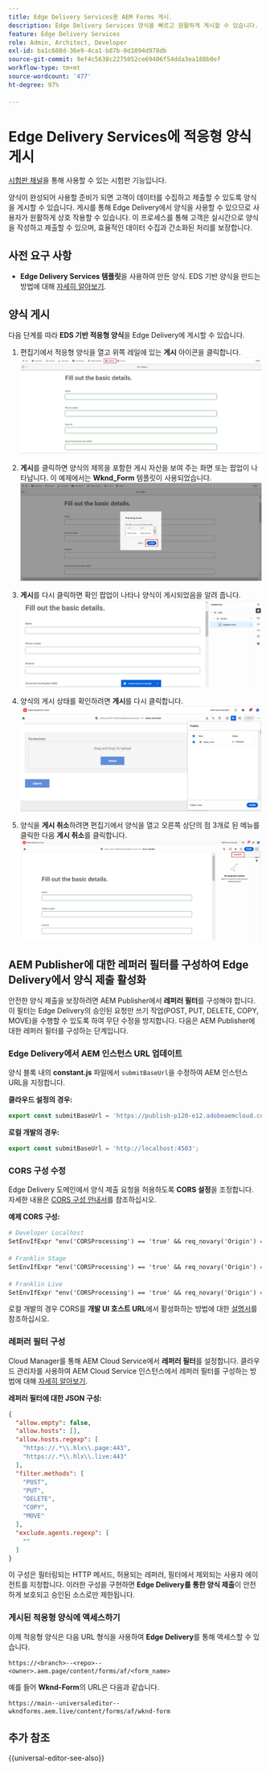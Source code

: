```yaml
---
title: Edge Delivery Services용 AEM Forms 게시.
description: Edge Delivery Services 양식을 빠르고 원활하게 게시할 수 있습니다.
feature: Edge Delivery Services
role: Admin, Architect, Developer
exl-id: ba1c608d-36e9-4ca1-b87b-0d1094d978db
source-git-commit: 9ef4c5638c2275052ce69406f54dda3ea188b0ef
workflow-type: tm+mt
source-wordcount: '477'
ht-degree: 97%

---
```


# Edge Delivery Services에 적응형 양식 게시

<span class="preview"> <a href="https://experienceleague.adobe.com/docs/experience-manager-cloud-service/content/release-notes/prerelease.html?lang=ko#new-features">시험판 채널</a>을 통해 사용할 수 있는 시험판 기능입니다. </span>


양식이 완성되어 사용할 준비가 되면 고객이 데이터를 수집하고 제출할 수 있도록 양식을 게시할 수 있습니다. 게시를 통해 Edge Delivery에서 양식을 사용할 수 있으므로 사용자가 원활하게 상호 작용할 수 있습니다. 이 프로세스를 통해 고객은 실시간으로 양식을 작성하고 제출할 수 있으며, 효율적인 데이터 수집과 간소화된 처리를 보장합니다.

## 사전 요구 사항

* **Edge Delivery Services 템플릿**&#x200B;을 사용하여 만든 양식. EDS 기반 양식을 만드는 방법에 대해 [자세히 알아보기](/help/edge/docs/forms/universal-editor/getting-started-universal-editor.md).

## 양식 게시

다음 단계를 따라 **EDS 기반 적응형 양식**&#x200B;을 Edge Delivery에 게시할 수 있습니다.

<!--1. Select the **Adaptive Form** that you want to publish and click the **Edit** ![edit icon](/help/forms/assets/edit.svg) icon.
   ![Select EDS-Based Form](/help/forms/assets/select-eds-based-form.png)-->

1. 편집기에서 적응형 양식을 열고 위쪽 레일에 있는 **게시** 아이콘을 클릭합니다.
   ![게시 클릭](/help/forms/assets/publish-icon-eds-form.png)

1. **게시**&#x200B;를 클릭하면 양식의 제목을 포함한 게시 자산을 보여 주는 화면 또는 팝업이 나타납니다. 이 예제에서는 **Wknd_Form** 템플릿이 사용되었습니다.
   ![클릭 시 게시](/help/forms/assets/on-click-publish.png)

1. **게시**를 다시 클릭하면 확인 팝업이 나타나 양식이 게시되었음을 알려 줍니다.
   ![게시 성공](/help/forms/assets/publish-success.png)

1. 양식의 게시 상태를 확인하려면 **게시**를 다시 클릭합니다.
   ![게시 상태](/help/forms/assets/publish-status.png)

1. 양식을 **게시 취소**&#x200B;하려면 편집기에서 양식을 열고 오른쪽 상단의 점 3개로 된 메뉴를 클릭한 다음 **게시 취소**를 클릭합니다.
   ![게시 취소](/help/forms/assets/unpublish--form.png)

## AEM Publisher에 대한 레퍼러 필터를 구성하여 Edge Delivery에서 양식 제출 활성화

안전한 양식 제출을 보장하려면 AEM Publisher에서 **레퍼러 필터**&#x200B;를 구성해야 합니다. 이 필터는 Edge Delivery의 승인된 요청만 쓰기 작업(POST, PUT, DELETE, COPY, MOVE)을 수행할 수 있도록 하여 무단 수정을 방지합니다. 다음은 AEM Publisher에 대한 레퍼러 필터를 구성하는 단계입니다.

### Edge Delivery에서 AEM 인스턴스 URL 업데이트

양식 블록 내의 **constant.js** 파일에서 `submitBaseUrl`을 수정하여 AEM 인스턴스 URL을 지정합니다.

**클라우드 설정의 경우:**

```js
export const submitBaseUrl = 'https://publish-p120-e12.adobeaemcloud.com';
```
**로컬 개발의 경우:**

```js
export const submitBaseUrl = 'http://localhost:4503';
```

### CORS 구성 수정

Edge Delivery 도메인에서 양식 제출 요청을 허용하도록 **CORS 설정**&#x200B;을 조정합니다. 자세한 내용은 [CORS 구성 안내서](https://experienceleague.adobe.com/ko/docs/experience-manager-learn/getting-started-with-aem-headless/deployments/configurations/cors)를 참조하십시오.

**예제 CORS 구성:**

```apache
# Developer Localhost
SetEnvIfExpr "env('CORSProcessing') == 'true' && req_novary('Origin') =~ m#(http://localhost(:\d+)?$)#" CORSTrusted=true

# Franklin Stage
SetEnvIfExpr "env('CORSProcessing') == 'true' && req_novary('Origin') =~ m#(https://.*\.hlx\.page$)#" CORSTrusted=true  

# Franklin Live
SetEnvIfExpr "env('CORSProcessing') == 'true' && req_novary('Origin') =~ m#(https://.*\.hlx\.live$)#" CORSTrusted=true
```
로컬 개발의 경우 CORS를 **개발 UI 호스트 URL**&#x200B;에서 활성화하는 방법에 대한 [설명서](https://experienceleague.adobe.com/ko/docs/experience-manager-cloud-service/content/headless/deployment/referrer-filter)를 참조하십시오.

### 레퍼러 필터 구성

Cloud Manager를 통해 AEM Cloud Service에서 **레퍼러 필터**&#x200B;를 설정합니다. 클라우드 관리자를 사용하여 AEM Cloud Service 인스턴스에서 레퍼러 필터를 구성하는 방법에 대해 [자세히 알아보기](https://experienceleague.adobe.com/ko/docs/experience-manager-learn/foundation/security/understand-cross-origin-resource-sharing).

**레퍼러 필터에 대한 JSON 구성:**

```json
{
  "allow.empty": false,
  "allow.hosts": [],
  "allow.hosts.regexp": [
    "https://.*\\.hlx\\.page:443",
    "https://.*\\.hlx\\.live:443"
  ],
  "filter.methods": [
    "POST",
    "PUT",
    "DELETE",
    "COPY",
    "MOVE"
  ],
  "exclude.agents.regexp": [
    ""
  ]
}
```

이 구성은 필터링되는 HTTP 메서드, 허용되는 레퍼러, 필터에서 제외되는 사용자 에이전트를 지정합니다. 이러한 구성을 구현하면 **Edge Delivery를 통한 양식 제출**&#x200B;이 안전하게 보호되고 승인된 소스로만 제한됩니다.

### 게시된 적응형 양식에 액세스하기

이제 적응형 양식은 다음 URL 형식을 사용하여 **Edge Delivery**&#x200B;를 통해 액세스할 수 있습니다.

```
https://<branch>--<repo>--<owner>.aem.page/content/forms/af/<form_name>
```

예를 들어 **Wknd-Form**&#x200B;의 URL은 다음과 같습니다.

```
https://main--universaleditor--wkndforms.aem.live/content/forms/af/wknd-form
```


## 추가 참조

{{universal-editor-see-also}}

